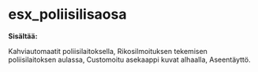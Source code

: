 # esx_poliisilisaosa

**Sisältää:**

Kahviautomaatit poliisilaitoksella,
Rikosilmoituksen tekemisen poliisilaitoksen aulassa,
Customoitu asekaappi kuvat alhaalla,
Aseentäyttö.

